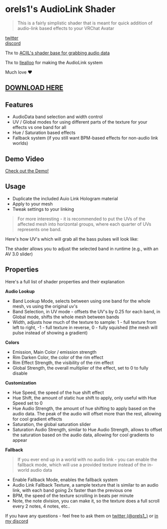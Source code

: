 ﻿# orels1's AudioLink Shader

> This is a fairly simplistic shader that is meant for quick addition of audio-link based effects to your VRChat Avatar

[twitter](https://twitter.com/orels1_)  
[discord](https://discord.gg/fR869XP)

Thx to [ACIIL's shader base for grabbing audio data](https://github.com/ACIIL/udon-audio-link-avatar-demo/blob/main/shader/grabpassAudioAvatarDemo.shader)

Thx to [llealloo](https://github.com/llealloo/vrc-udon-audio-link) for making the AudioLink system

Much love ❤

## [DOWNLOAD HERE](https://github.com/orels1/orels1-AudioLink-Shader/archive/refs/heads/master.zip)

## Features

- AudioData band selection and width control
- UV / Global modes for using different parts of the texture for your effects vs one band for all
- Hue / Saturation based effects
- Fallback system (if you still want BPM-based effects for non-audio link worlds)

## Demo Video

[Check out the Demo!](https://video.bunnycdn.com/play/165/8af51a52-e4ec-44c6-9764-d59e57f47e9a)

## Usage

- Duplicate the included Auio Link Hologram material
- Apply to your mesh
- Tweak settings to your linking

> For more interesting - it is recommended to put the UVs of the affected mesh into horizontal groups, where each quarter of UVs represents one band.

Here's how UV's which will grab all the bass pulses will look like:



The shader allows you to adjust the selected band in runtime (e.g., with an AV 3.0 slider)

## Properties

Here's a full list of shader properties and their explanation

**Audio Lookup**

- Band Lookup Mode, selects between using one band for the whole mesh, vs using the original uv's
- Band Selection, in UV mode - offsets the UV's by 0.25 for each band, in Global mode, shifts the whole mesh between bands
- Width, adjusts how much of the texture to sample: 1 - full texture from left to right, -1 - full texture in reverse, 0 - fully squished (the mesh will pulse instead of showing a gradient)

**Colors**

- Emission, Main Color / emission strength
- Rim Darken Color, the color of the rim effect
- Rim Effect Strength, the visibility of the rim effect
- Global Strength, the overall multiplier of the effect, set to 0 to fully disable

**Customization**

- Hue Speed, the speed of the hue shift effect
- Hue Shift, the amount of static hue shift to apply, only useful with Hue Speed set to 0
- Hue Audio Strength, the amount of hue shifting to apply based on the audio data. The peak of the audio will offset more than the rest, allowing for cool gradient effects
- Saturation, the global saturation slider
- Saturation Audio Strength, similar to Hue Audio Strength, allows to offset the saturation based on the audio data, allowing for cool gradients to appear

**Fallback**

> If you ever end up in a world with no audio link - you can enable the fallback mode, which will use a provided texture instead of the in-world audio data

- Enable Fallback Mode, enables the fallback system
- Audio Link Fallback Texture, a sample texture that is similar to an audio link, with each band going 2x faster than the previous one
- BPM, the speed of the texture scrolling in beats per minute
- Note, the note division, you can make it, so the texture does a full scroll every 2 notes, 4 notes, etc..

If you have any questions - feel free to ask them on [twitter (@orels1_)](https://twitter.com/orels1_) or [in my discord](https://discord.gg/fR869XP)

